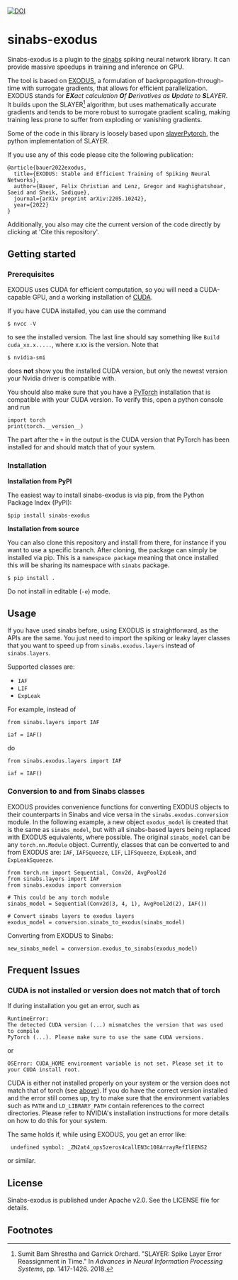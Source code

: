 [![DOI](https://zenodo.org/badge/494380296.svg)](https://zenodo.org/badge/latestdoi/494380296)

# sinabs-exodus

Sinabs-exodus is a plugin to the [sinabs](https://sinabs.ai) spiking neural network library. It can provide massive speedups in training and inference on GPU.

The tool is based on [EXODUS](https://arxiv.org/abs/2205.10242), a formulation of backpropagation-through-time with surrogate gradients, that allows for efficient parallelization. EXODUS stands for _**EX**act calculation **O**f **D**erivatives as **U**pdate to **S**LAYER_. It builds upon the SLAYER[^1] algorithm, but uses mathematically accurate gradients and tends to be more robust to surrogate gradient scaling, making training less prone to suffer from exploding or vanishing gradients.

Some of the code in this library is loosely based upon [slayerPytorch](https://github.com/bamsumit/slayerPytorch), the python implementation of SLAYER.

If you use any of this code please cite the following publication:
```
@article{bauer2022exodus,
  title={EXODUS: Stable and Efficient Training of Spiking Neural Networks},
  author={Bauer, Felix Christian and Lenz, Gregor and Haghighatshoar, Saeid and Sheik, Sadique},
  journal={arXiv preprint arXiv:2205.10242},
  year={2022}
}
```
Additionally, you also may cite the current version of the code directly by clicking at 'Cite this repository'.


## Getting started

### Prerequisites
<a name="prerequisites"></a>
EXODUS uses CUDA for efficient computation, so you will need a CUDA-capable GPU, and a working installation of [CUDA](https://docs.nvidia.com/cuda/index.html).

If you have CUDA installed, you can use the command
```
$ nvcc -V
```
to see the installed version. The last line should say something like `Build cuda_xx.x.....`, where x.xx is the version.
Note that
```
$ nvidia-smi
```
does **not** show you the installed CUDA version, but only the newest version your Nvidia driver is compatible with.

You should also make sure that you have a [PyTorch](https://pytorch.org/get-started/locally/) installation that is compatible with your CUDA version.
To verify this, open a python console and run
```
import torch
print(torch.__version__)
```
The part after the `+` in the output is the CUDA version that PyTorch has been installed for and should match that of your system.

### Installation

**Installation from PyPI**

The easiest way to install sinabs-exodus is via pip, from the Python Package Index (PyPI):
```
$pip install sinabs-exodus
```

**Installation from source**

You can also clone this repository and install from there, for instance if you want to use a specific branch. After cloning, the package can simply be installed via pip.
This is a `namespace package` meaning that once installed this will be sharing its namespace with `sinabs` package.

```
$ pip install . 
```

Do not install in editable (`-e`) mode.


## Usage

If you have used sinabs before, using EXODUS is straightforward, as the APIs are the same.
You just need to import the spiking or leaky layer classes that you want to speed up from `sinabs.exodus.layers` instead of `sinabs.layers`.

Supported classes are:
- `IAF`
- `LIF`
- `ExpLeak`

For example, instead of
```
from sinabs.layers import IAF

iaf = IAF()
```

do 
```
from sinabs.exodus.layers import IAF

iaf = IAF()
```
### Conversion to and from Sinabs classes

EXODUS provides convenience functions for converting EXODUS objects to their counterparts in Sinabs and vice versa in the `sinabs.exodus.conversion` module. In the following example, a new object `exodus_model` is created that is the same as `sinabs_model`, but with all sinabs-based layers being replaced with EXODUS equivalents, where possible. The original `sinabs_model` can be any `torch.nn.Module` object. Currently, classes that can be converted to and from EXODUS are: `IAF`, `IAFSqueeze`, `LIF`, `LIFSqueeze`, `ExpLeak`, and `ExpLeakSqueeze`.

```
from torch.nn import Sequential, Conv2d, AvgPool2d
from sinabs.layers import IAF
from sinabs.exodus import conversion

# This could be any torch module
sinabs_model = Sequential(Conv2d(3, 4, 1), AvgPool2d(2), IAF())

# Convert sinabs layers to exodus layers
exodus_model = conversion.sinabs_to_exodus(sinabs_model)
```

Converting from EXODUS to Sinabs:
```
new_sinabs_model = conversion.exodus_to_sinabs(exodus_model)
```

## Frequent Issues

### CUDA is not installed or version does not match that of torch

If during installation you get an error, such as
```
RuntimeError:
The detected CUDA version (...) mismatches the version that was used to compile
PyTorch (...). Please make sure to use the same CUDA versions.
```
or
```
OSError: CUDA_HOME environment variable is not set. Please set it to your CUDA install root.
```
CUDA is either not installed properly on your system or the version does not match that of torch (see [above](#prerequisites)).
If you do have the correct version installed and the error still comes up, try to make sure that the environment variables such as `PATH` and `LD_LIBRARY_PATH` contain references to the correct directories. Please refer to NVIDIA's installation instructions for more details on how to do this for your system.

The same holds if, while using EXODUS, you get an error like:
```
 undefined symbol: _ZN2at4_ops5zeros4callEN3c108ArrayRefIlEENS2
 ```
or similar. 


## License

Sinabs-exodus is published under Apache v2.0. See the LICENSE file for details.

## Footnotes
[^1]: Sumit Bam Shrestha and Garrick Orchard. "SLAYER: Spike Layer Error Reassignment in Time." 
In _Advances in Neural Information Processing Systems_, pp. 1417-1426. 2018.

